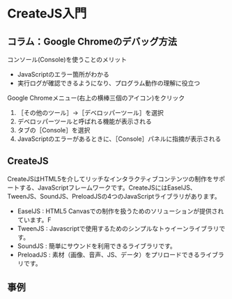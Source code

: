 # CreateJS入門


## コラム：Google Chromeのデバッグ方法

コンソール(Console)を使うことのメリット
- JavaScriptのエラー箇所がわかる
- 実行ログが確認できるようになり、プログラム動作の理解に役立つ


Google Chromeメニュー(右上の横棒三個のアイコン)をクリック
1. ［その他のツール］→［デベロッパーツール］を選択
2. デベロッパーツールと呼ばれる機能が表示される
3. タブの［Console］を選択
4. JavaScriptのエラーがあるときに、［Console］パネルに指摘が表示される



## CreateJS

CreateJSはHTML5を介してリッチなインタラクティブコンテンツの制作をサポートする、JavaScriptフレームワークです。CreateJSにはEaselJS、TweenJS、SoundJS、PreloadJSの4つのJavaScriptライブラリがあります。

- EaselJS	: HTML5 Canvasでの制作を扱うためのソリューションが提供されています。F
- TweenJS	: Javascriptで使用するためのシンプルなトゥイーンライブラリです。
- SoundJS	: 簡単にサウンドを利用できるライブラリです。
- PreloadJS	: 素材（画像、音声、JS、データ）をプリロードできるライブラリです。

## 事例
